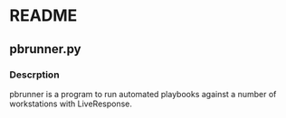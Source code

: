 # README

## pbrunner.py

### Descrption

pbrunner is a program to run automated playbooks against a number of workstations with LiveResponse.
